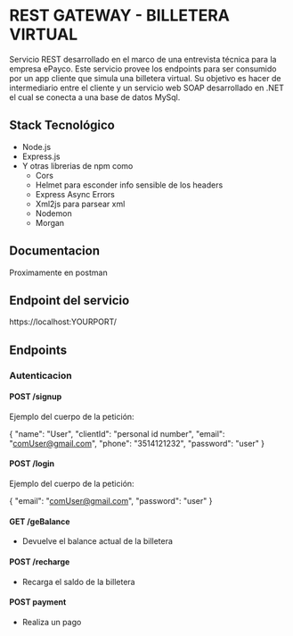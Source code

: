 # REST GATEWAY - BILLETERA VIRTUAL

Servicio REST desarrollado en el marco de una entrevista técnica para la empresa ePayco. Este servicio provee los endpoints para ser consumido por un app cliente que simula una billetera virtual.
Su objetivo es hacer de intermediario entre el cliente y un servicio web SOAP desarrollado en .NET el cual se conecta a una base de datos MySql.

## Stack Tecnológico

- Node.js
- Express.js
- Y otras librerias de npm como
  - Cors
  - Helmet para esconder info sensible de los headers
  - Express Async Errors
  - Xml2js para parsear xml
  - Nodemon
  - Morgan

## Documentacion

Proximamente en postman

## Endpoint del servicio

https://localhost:YOURPORT/

## Endpoints

### Autenticacion

#### POST /signup

Ejemplo del cuerpo de la petición:

  {
    "name": "User",
    "clientId": "personal id number",
    "email": "comUser@gmail.com",
    "phone": "3514121232",
    "password": "user"
  }

#### POST /login

Ejemplo del cuerpo de la petición:

  {
    "email": "comUser@gmail.com",
    "password": "user"
  }

#### GET /geBalance

- Devuelve el balance actual de la billetera

#### POST /recharge

- Recarga el saldo de la billetera

#### POST payment

- Realiza un pago
